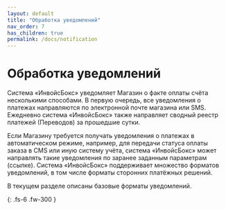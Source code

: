 ```yaml
---
layout: default
title: "Обработка уведомлений"
nav_order: 7
has_children: true
permalink: /docs/notification
---
```


# Обработка уведомлений

Система «ИнвойсБокс» уведомляет Магазин о факте оплаты счёта несколькими способами. В первую очередь,
все уведомления о платежах направляются по электронной почте магазина или SMS. Ежедневно система
«ИнвойсБокс» также направляет сводный реестр платежей (Переводов) за прошедшие сутки.

Если Магазину требуется получать уведомления о платежах в автоматическом режиме, например, для передачи
статуса оплаты заказа в CMS или иную систему учёта, система «ИнвойсБокс» может направлять такие
уведомления по заранее заданным параметрам (ссылке). Система «ИнвойсБокс» поддерживает множество
форматов уведомлений, в том числе форматы сторонних платёжных решений.

В текущем разделе описаны базовые форматы уведомлений.

{: .fs-6 .fw-300 }
